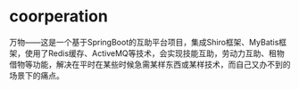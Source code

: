 # coorperation
万物——这是一个基于SpringBoot的互助平台项目，集成Shiro框架、MyBatis框架，使用了Redis缓存、ActiveMQ等技术，会实现技能互助，劳动力互助、租物借物等功能，解决在平时在某些时候急需某样东西或某样技术，而自己又办不到的场景下的痛点。
